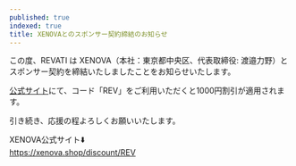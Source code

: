 ```yaml
---
published: true
indexed: true
title: XENOVAとのスポンサー契約締結のお知らせ
---
```


この度、REVATI は XENOVA（本社：東京都中央区、代表取締役: 渡邉力野）とスポンサー契約を締結いたしましたことをお知らせいたします。

[公式サイト](https://xenova.shop/discount/REV)にて、コード「REV」をご利用いただくと1000円割引が適用されます。

引き続き、応援の程よろしくお願いいたします。　

XENOVA公式サイト⬇️  
https://xenova.shop/discount/REV

